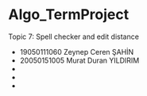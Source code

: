 # Algo_TermProject
Topic 7: Spell checker and edit distance
- 19050111060 Zeynep Ceren ŞAHİN
- 20050151005 Murat Duran YILDIRIM
-
-
-
